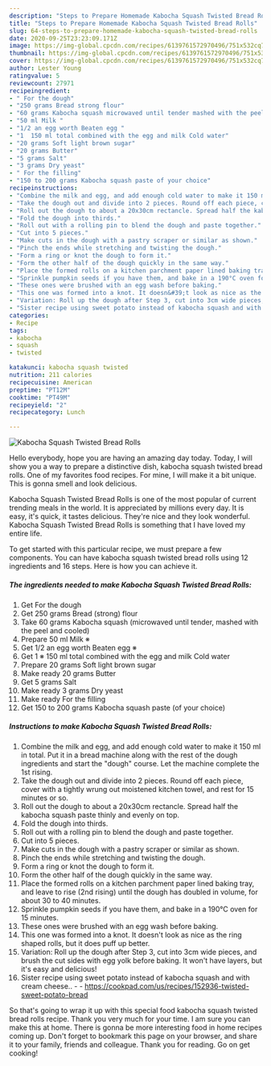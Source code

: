 ```yaml
---
description: "Steps to Prepare Homemade Kabocha Squash Twisted Bread Rolls"
title: "Steps to Prepare Homemade Kabocha Squash Twisted Bread Rolls"
slug: 64-steps-to-prepare-homemade-kabocha-squash-twisted-bread-rolls
date: 2020-09-25T23:23:09.171Z
image: https://img-global.cpcdn.com/recipes/6139761572970496/751x532cq70/kabocha-squash-twisted-bread-rolls-recipe-main-photo.jpg
thumbnail: https://img-global.cpcdn.com/recipes/6139761572970496/751x532cq70/kabocha-squash-twisted-bread-rolls-recipe-main-photo.jpg
cover: https://img-global.cpcdn.com/recipes/6139761572970496/751x532cq70/kabocha-squash-twisted-bread-rolls-recipe-main-photo.jpg
author: Lester Young
ratingvalue: 5
reviewcount: 27971
recipeingredient:
- " For the dough"
- "250 grams Bread strong flour"
- "60 grams Kabocha squash microwaved until tender mashed with the peel and cooled"
- "50 ml Milk "
- "1/2 an egg worth Beaten egg "
- "1  150 ml total combined with the egg and milk Cold water"
- "20 grams Soft light brown sugar"
- "20 grams Butter"
- "5 grams Salt"
- "3 grams Dry yeast"
- " For the filling"
- "150 to 200 grams Kabocha squash paste of your choice"
recipeinstructions:
- "Combine the milk and egg, and add enough cold water to make it 150 ml in total. Put it in a bread machine along with the rest of the dough ingredients and start the &#34;dough&#34; course. Let the machine complete the 1st rising."
- "Take the dough out and divide into 2 pieces. Round off each piece, cover with a tightly wrung out moistened kitchen towel, and rest for 15 minutes or so."
- "Roll out the dough to about a 20x30cm rectancle. Spread half the kabocha squash paste thinly and evenly on top."
- "Fold the dough into thirds."
- "Roll out with a rolling pin to blend the dough and paste together."
- "Cut into 5 pieces."
- "Make cuts in the dough with a pastry scraper or similar as shown."
- "Pinch the ends while stretching and twisting the dough."
- "Form a ring or knot the dough to form it."
- "Form the other half of the dough quickly in the same way."
- "Place the formed rolls on a kitchen parchment paper lined baking tray, and leave to rise (2nd rising) until the dough has doubled in volume, for about 30 to 40 minutes."
- "Sprinkle pumpkin seeds if you have them, and bake in a 190°C oven for 15 minutes."
- "These ones were brushed with an egg wash before baking."
- "This one was formed into a knot. It doesn&#39;t look as nice as the ring shaped rolls, but it does puff up better."
- "Variation: Roll up the dough after Step 3, cut into 3cm wide pieces, and brush the cut sides with egg yolk before baking. It won&#39;t have layers, but it&#39;s easy and delicious!"
- "Sister recipe using sweet potato instead of kabocha squash and with cream cheese..  https://cookpad.com/us/recipes/152936-twisted-sweet-potato-bread"
categories:
- Recipe
tags:
- kabocha
- squash
- twisted

katakunci: kabocha squash twisted 
nutrition: 211 calories
recipecuisine: American
preptime: "PT12M"
cooktime: "PT49M"
recipeyield: "2"
recipecategory: Lunch

---
```



![Kabocha Squash Twisted Bread Rolls](https://img-global.cpcdn.com/recipes/6139761572970496/751x532cq70/kabocha-squash-twisted-bread-rolls-recipe-main-photo.jpg)

Hello everybody, hope you are having an amazing day today. Today, I will show you a way to prepare a distinctive dish, kabocha squash twisted bread rolls. One of my favorites food recipes. For mine, I will make it a bit unique. This is gonna smell and look delicious.



Kabocha Squash Twisted Bread Rolls is one of the most popular of current trending meals in the world. It is appreciated by millions every day. It is easy, it's quick, it tastes delicious. They're nice and they look wonderful. Kabocha Squash Twisted Bread Rolls is something that I have loved my entire life.


To get started with this particular recipe, we must prepare a few components. You can have kabocha squash twisted bread rolls using 12 ingredients and 16 steps. Here is how you can achieve it.

<!--inarticleads1-->

##### The ingredients needed to make Kabocha Squash Twisted Bread Rolls:

1. Get  For the dough
1. Get 250 grams Bread (strong) flour
1. Take 60 grams Kabocha squash (microwaved until tender, mashed with the peel and cooled)
1. Prepare 50 ml Milk ※
1. Get 1/2 an egg worth Beaten egg ※
1. Get 1 ※ 150 ml total combined with the egg and milk Cold water
1. Prepare 20 grams Soft light brown sugar
1. Make ready 20 grams Butter
1. Get 5 grams Salt
1. Make ready 3 grams Dry yeast
1. Make ready  For the filling
1. Get 150 to 200 grams Kabocha squash paste (of your choice)




<!--inarticleads2-->

##### Instructions to make Kabocha Squash Twisted Bread Rolls:

1. Combine the milk and egg, and add enough cold water to make it 150 ml in total. Put it in a bread machine along with the rest of the dough ingredients and start the &#34;dough&#34; course. Let the machine complete the 1st rising.
1. Take the dough out and divide into 2 pieces. Round off each piece, cover with a tightly wrung out moistened kitchen towel, and rest for 15 minutes or so.
1. Roll out the dough to about a 20x30cm rectancle. Spread half the kabocha squash paste thinly and evenly on top.
1. Fold the dough into thirds.
1. Roll out with a rolling pin to blend the dough and paste together.
1. Cut into 5 pieces.
1. Make cuts in the dough with a pastry scraper or similar as shown.
1. Pinch the ends while stretching and twisting the dough.
1. Form a ring or knot the dough to form it.
1. Form the other half of the dough quickly in the same way.
1. Place the formed rolls on a kitchen parchment paper lined baking tray, and leave to rise (2nd rising) until the dough has doubled in volume, for about 30 to 40 minutes.
1. Sprinkle pumpkin seeds if you have them, and bake in a 190°C oven for 15 minutes.
1. These ones were brushed with an egg wash before baking.
1. This one was formed into a knot. It doesn&#39;t look as nice as the ring shaped rolls, but it does puff up better.
1. Variation: Roll up the dough after Step 3, cut into 3cm wide pieces, and brush the cut sides with egg yolk before baking. It won&#39;t have layers, but it&#39;s easy and delicious!
1. Sister recipe using sweet potato instead of kabocha squash and with cream cheese.. -  - https://cookpad.com/us/recipes/152936-twisted-sweet-potato-bread




So that's going to wrap it up with this special food kabocha squash twisted bread rolls recipe. Thank you very much for your time. I am sure you can make this at home. There is gonna be more interesting food in home recipes coming up. Don't forget to bookmark this page on your browser, and share it to your family, friends and colleague. Thank you for reading. Go on get cooking!
